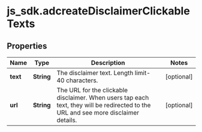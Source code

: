 # js_sdk.adcreateDisclaimerClickableTexts

## Properties
Name | Type | Description | Notes
------------ | ------------- | ------------- | -------------
**text** | **String** | The disclaimer text. Length limit- 40 characters. | [optional] 
**url** | **String** | The URL for the clickable disclaimer. When users tap each text, they will be redirected to the URL and see more disclaimer details. | [optional] 
